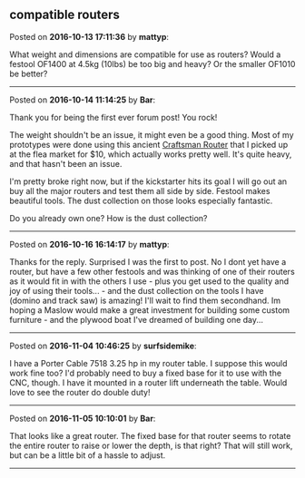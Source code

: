 ## compatible routers
Posted on **2016-10-13 17:11:36** by **mattyp**:

What weight and dimensions are compatible for use as routers? Would a festool OF1400 at 4.5kg (10lbs) be too big and heavy? Or the smaller OF1010 be better?

---

Posted on **2016-10-14 11:14:25** by **Bar**:

Thank you for being the first ever forum post! You rock!

The weight shouldn't be an issue, it might even be a good thing. Most of my prototypes were done using this ancient  [Craftsman Router](//muut.com/u/maslowcnc/s3/:maslowcnc:hga3:craftsmanrouter.jpg.jpg)  that I picked up at the flea market for $10, which actually works pretty well. It's quite heavy, and that hasn't been an issue.

I'm pretty broke right now, but if the kickstarter hits its goal I will go out an buy all the major routers and test them all side by side. Festool makes beautiful tools. The dust collection on those looks especially fantastic. 

Do you already own one? How is the dust collection?

---

Posted on **2016-10-16 16:14:17** by **mattyp**:

Thanks for the reply. Surprised I was the first to post. No I dont yet have a router, but have a few other festools and was thinking of one of their routers as it would fit in with the others I use - plus you get used to the quality and joy of using their tools... - and the dust collection on the tools I have (domino and track saw) is amazing! I'll wait to find them secondhand.
Im hoping a Maslow would make a great investment for building some custom furniture - and the plywood boat I've dreamed of building one day...

---

Posted on **2016-11-04 10:46:25** by **surfsidemike**:

I have a Porter Cable 7518 3.25 hp in my router table. I suppose this would work fine too? I'd probably need to buy a fixed base for it to use with the CNC, though. I have it mounted in a router lift underneath the table. Would love to see the router do double duty!

---

Posted on **2016-11-05 10:10:01** by **Bar**:

That looks like a great router. The fixed base for that router seems to rotate the entire router to raise or lower the depth, is that right? That will still  work, but can be a little bit of a hassle to adjust.

---

